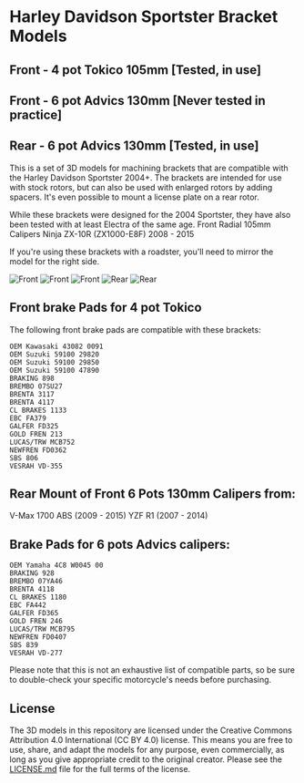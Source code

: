 # Harley Davidson Sportster Bracket Models

## Front - 4 pot Tokico 105mm [Tested, in use]
## Front - 6 pot Advics 130mm [Never tested in practice]
## Rear - 6 pot Advics 130mm [Tested, in use]

This is a set of 3D models for machining brackets that are compatible with the Harley Davidson Sportster 2004+. 
The brackets are intended for use with stock rotors, but can also be used with enlarged rotors by adding spacers. 
It's even possible to mount a license plate on a rear rotor.

While these brackets were designed for the 2004 Sportster, they have also been tested with at least Electra of the same age.
Front Radial 105mm Calipers Ninja ZX-10R (ZX1000-E8F) 2008 - 2015

If you're using these brackets with a roadster, you'll need to mirror the model for the right side.

![Front](front.jpg)
![Front](front2.jpg)
![Front](front3.jpg)
![Rear](rear.jpg)
![Rear](rear2.jpg)


## Front brake Pads for 4 pot Tokico

The following front brake pads are compatible with these brackets:

    OEM Kawasaki 43082 0091
    OEM Suzuki 59100 29820
    OEM Suzuki 59100 29850
    OEM Suzuki 59100 47890
    BRAKING 898
    BREMBO 07SU27
    BRENTA 3117
    BRENTA 4117
    CL BRAKES 1133
    EBC FA379
    GALFER FD325
    GOLD FREN 213
    LUCAS/TRW MCB752
    NEWFREN FD0362
    SBS 806
    VESRAH VD-355


## Rear Mount of Front 6 Pots 130mm Calipers from:
V-Max 1700 ABS (2009 - 2015)
YZF R1 (2007 - 2014)

## Brake Pads for 6 pots Advics calipers:

    OEM Yamaha 4C8 W0045 00
    BRAKING 928
    BREMBO 07YA46
    BRENTA 4118
    CL BRAKES 1180
    EBC FA442
    GALFER FD365
    GOLD FREN 246
    LUCAS/TRW MCB795
    NEWFREN FD0407
    SBS 839
    VESRAH VD-277

Please note that this is not an exhaustive list of compatible parts, so be sure to double-check your specific motorcycle's needs before purchasing.


## License

The 3D models in this repository are licensed under the Creative Commons Attribution 4.0 International (CC BY 4.0) license. 
This means you are free to use, share, and adapt the models for any purpose, even commercially, as long as you give appropriate credit to the original creator. 
Please see the [LICENSE.md](LICENSE.md) file for the full terms of the license.